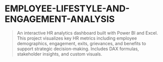 # EMPLOYEE-LIFESTYLE-AND-ENGAGEMENT-ANALYSIS
> An interactive HR analytics dashboard built with Power BI and Excel. This project visualizes key HR metrics including employee demographics, engagement, exits, grievances, and benefits to support strategic decision-making. Includes DAX formulas, stakeholder insights, and custom visuals.
